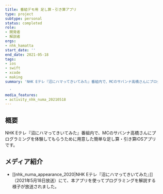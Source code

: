 ```yaml
---
title: 番組デモ用 足し算・引き算アプリ
type: project
subtype: personal
status: completed
role:
- 開発者
- 解説者
orgs:
- nhk_hamatta
start_date: ''
end_date: 2021-05-18
tags:
- ios
- swift
- xcode
- making
summary: 'NHK Eテレ『沼にハマってきいてみた』番組内で、MCのサバンナ高橋さんにプログラミングを体験してもらうために用意した簡単な足し算・引き算iOSアプリ。

  '
media_features:
- activity_nhk_numa_20210518
---
```

## 概要
NHK Eテレ『沼にハマってきいてみた』番組内で、MCのサバンナ高橋さんにプログラミングを体験してもらうために用意した簡単な足し算・引き算iOSアプリです。

## メディア紹介
- [[nhk_numa_appearance_2020|NHK Eテレ『沼にハマってきいてみた』]]（2021年5月18日放送）にて、本アプリを使ってプログラミングを解説する様子が放送されました。